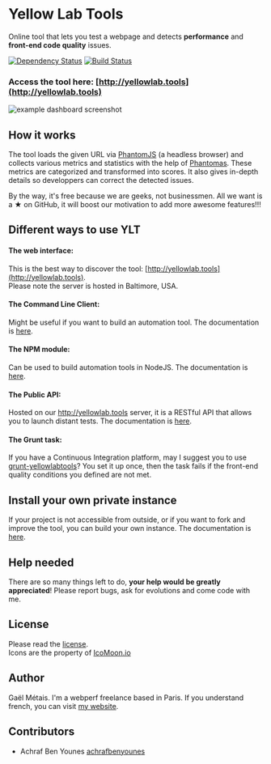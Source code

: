# Yellow Lab Tools

Online tool that lets you test a webpage and detects **performance** and **front-end code quality** issues.

[![Dependency Status](https://gemnasium.com/gmetais/YellowLabTools.svg)](https://gemnasium.com/gmetais/YellowLabTools) [![Build Status](https://travis-ci.org/gmetais/YellowLabTools.svg?branch=master)](https://travis-ci.org/gmetais/YellowLabTools)


### Access the tool here: [http://yellowlab.tools](http://yellowlab.tools)

![example dashboard screenshot](screenshot.png)


## How it works

The tool loads the given URL via [PhantomJS](http://phantomjs.org/) (a headless browser) and collects various metrics and statistics with the help of [Phantomas](https://github.com/macbre/phantomas). These metrics are categorized and transformed into scores. It also gives in-depth details so developpers can correct the detected issues.

By the way, it's free because we are geeks, not businessmen. All we want is a ★ on GitHub, it will boost our motivation to add more awesome features!!!


## Different ways to use YLT

#### The web interface:
This is the best way to discover the tool: [http://yellowlab.tools](http://yellowlab.tools).  
Please note the server is hosted in Baltimore, USA.

#### The Command Line Client:
Might be useful if you want to build an automation tool. The documentation is [here](https://github.com/gmetais/YellowLabTools/wiki/Command-Line-Interface).

#### The NPM module:
Can be used to build automation tools in NodeJS. The documentation is [here](https://github.com/gmetais/YellowLabTools/wiki/NodeJS-module).

#### The Public API:
Hosted on our http://yellowlab.tools server, it is a RESTful API that allows you to launch distant tests. The documentation is [here](https://github.com/gmetais/YellowLabTools/wiki/Public-API).

#### The Grunt task:
If you have a Continuous Integration platform, may I suggest you to use [grunt-yellowlabtools](https://github.com/gmetais/grunt-yellowlabtools)? You set it up once, then the task fails if the front-end quality conditions you defined are not met.


## Install your own private instance

If your project is not accessible from outside, or if you want to fork and improve the tool, you can build your own instance. The documentation is [here](https://github.com/gmetais/YellowLabTools/wiki/Install-your-private-server).


## Help needed

There are so many things left to do, **your help would be greatly appreciated**! Please report bugs, ask for evolutions and come code with me.


## License
Please read the [license](LICENSE).  
Icons are the property of [IcoMoon.io](https://icomoon.io/)


## Author
Gaël Métais. I'm a webperf freelance based in Paris. If you understand french, you can visit [my website](http://www.gaelmetais.com).


## Contributors
- Achraf Ben Younes [achrafbenyounes](https://github.com/achrafbenyounes)


